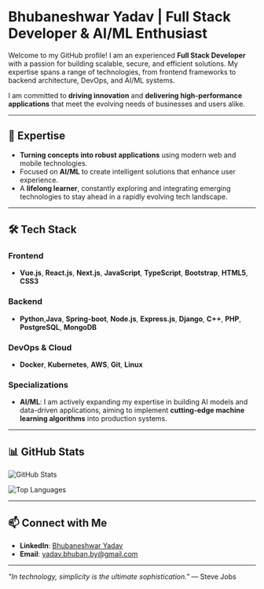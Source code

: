 # Bhubaneshwar Yadav | Full Stack Developer & AI/ML Enthusiast

Welcome to my GitHub profile! I am an experienced **Full Stack Developer** with a passion for building scalable, secure, and efficient solutions. My expertise spans a range of technologies, from frontend frameworks to backend architecture, DevOps, and AI/ML systems.

I am committed to **driving innovation** and **delivering high-performance applications** that meet the evolving needs of businesses and users alike.

---

## 💼 Expertise
- **Turning concepts into robust applications** using modern web and mobile technologies.
- Focused on **AI/ML** to create intelligent solutions that enhance user experience.
- A **lifelong learner**, constantly exploring and integrating emerging technologies to stay ahead in a rapidly evolving tech landscape.

---

## 🛠️ Tech Stack

### Frontend
- **Vue.js**, **React.js**, **Next.js**, **JavaScript**, **TypeScript**, **Bootstrap**, **HTML5**, **CSS3**

### Backend
- **Python**,**Java**, **Spring-boot**, **Node.js**, **Express.js**, **Django**, **C++**, **PHP**, **PostgreSQL**, **MongoDB**

### DevOps & Cloud
- **Docker**, **Kubernetes**, **AWS**, **Git**, **Linux**

### Specializations
- **AI/ML**: I am actively expanding my expertise in building AI models and data-driven applications, aiming to implement **cutting-edge machine learning algorithms** into production systems.

---

## 📊 GitHub Stats

![GitHub Stats](https://github-readme-stats.vercel.app/api?username=bhubany&show_icons=true&hide_border=true&count_private=true&theme=default)

![Top Languages](https://github-readme-stats.vercel.app/api/top-langs/?username=bhubany&layout=compact&hide_border=true&theme=default)

---

## 📫 Connect with Me
- **LinkedIn**: [Bhubaneshwar Yadav](https://linkedin.com/in/bhubany)
- **Email**: [yadav.bhuban.by@gmail.com](mailto:yadav.bhuban.by@gmail.com)

---

_"In technology, simplicity is the ultimate sophistication."_ — Steve Jobs
